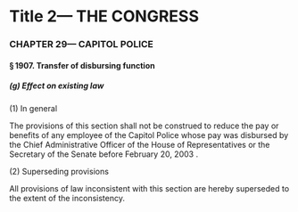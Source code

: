 
# Title 2— THE CONGRESS
### CHAPTER 29— CAPITOL POLICE
#### § 1907. Transfer of disbursing function
##### (g) Effect on existing law

(1) In general

The provisions of this section shall not be construed to reduce the pay or benefits of any employee of the Capitol Police whose pay was disbursed by the Chief Administrative Officer of the House of Representatives or the Secretary of the Senate before February 20, 2003 .

(2) Superseding provisions

All provisions of law inconsistent with this section are hereby superseded to the extent of the inconsistency.
